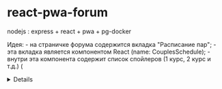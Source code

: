 # react-pwa-forum
nodejs : express + react + pwa + pg-docker

Идея: 
    - на страничке форума содержится вкладка "Расписание пар";
    - эта вкладка является компонентом React (name: CouplesSchedule);
    - внутри эта компонента содержит список спойлеров (1 курс, 2 курс и т.д.) (<details> в html);
    - содержание спойлеров есть заглушки (текст с наименованием спойлера, т.е. 1 курс, 2 курс и т.д.);

Задача: реализовать компонент CouplesSchedule в соответствии с идеей

